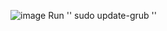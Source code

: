 ![image](https://github.com/user-attachments/assets/c2e75171-f473-41c6-9e89-acb529cbb8b2)
Run 
''
sudo update-grub
''
